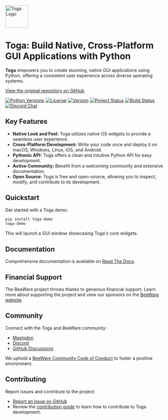 <!-- Toga Logo -->
<img src="https://beeware.org/project/toga/toga.png" alt="Toga Logo" width="72">

# Toga: Build Native, Cross-Platform GUI Applications with Python

**Toga** empowers you to create stunning, native GUI applications using Python, offering a consistent user experience across diverse operating systems.

[View the original repository on GitHub](https://github.com/beeware/toga)

<!-- Badges -->
[![Python Versions](https://img.shields.io/pypi/pyversions/toga.svg)](https://pypi.python.org/pypi/toga)
[![License](https://img.shields.io/pypi/l/toga.svg)](https://github.com/beeware/toga/blob/main/LICENSE)
[![Version](https://img.shields.io/pypi/v/toga.svg)](https://pypi.python.org/pypi/toga)
[![Project Status](https://img.shields.io/pypi/status/toga.svg)](https://pypi.python.org/pypi/toga)
[![Build Status](https://github.com/beeware/toga/workflows/CI/badge.svg?branch=main)](https://github.com/beeware/toga/actions)
[![Discord Chat](https://img.shields.io/discord/836455665257021440?label=Discord%20Chat&logo=discord&style=plastic)](https://beeware.org/bee/chat/)

## Key Features

*   **Native Look and Feel:** Toga utilizes native OS widgets to provide a seamless user experience.
*   **Cross-Platform Development:** Write your code once and deploy it on macOS, Windows, Linux, iOS, and Android.
*   **Pythonic API:** Toga offers a clean and intuitive Python API for easy development.
*   **Active Community:** Benefit from a welcoming community and extensive documentation.
*   **Open Source:** Toga is free and open-source, allowing you to inspect, modify, and contribute to its development.

## Quickstart

Get started with a Toga demo:

```bash
pip install toga-demo
toga-demo
```

This will launch a GUI window showcasing Toga's core widgets.

## Documentation

Comprehensive documentation is available on [Read The Docs](https://toga.readthedocs.io).

## Financial Support

The BeeWare project thrives thanks to generous financial support. Learn more about supporting the project and view our sponsors on the [BeeWare website](https://beeware.org/community/members/).

## Community

Connect with the Toga and BeeWare community:

*   [Mastodon](https://fosstodon.org/@beeware)
*   [Discord](https://beeware.org/bee/chat/)
*   [GitHub Discussions](https://github.com/beeware/toga/discussions)

We uphold a [BeeWare Community Code of Conduct](https://beeware.org/community/behavior/) to foster a positive environment.

## Contributing

Report issues and contribute to the project:

*   [Report an issue on GitHub](https://github.com/beeware/toga/issues)
*   Review the [contribution guide](https://toga.readthedocs.io/en/latest/how-to/contribute/index.html) to learn how to contribute to Toga development.